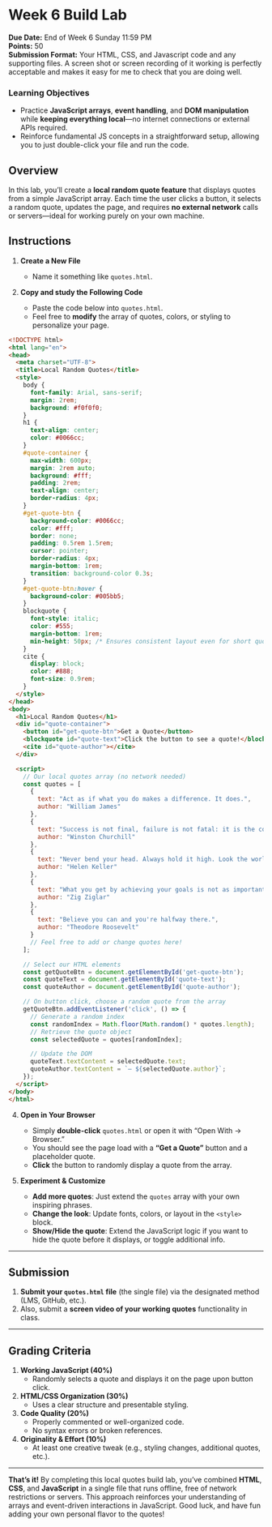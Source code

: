 # Week 6 Build Lab

**Due Date:** End of Week 6 Sunday 11:59 PM  
**Points:** 50  
**Submission Format:** Your HTML, CSS, and Javascript code and any supporting files. A screen shot or screen recording of it working is perfectly acceptable and makes it easy for me to check that you are doing well.


### Learning Objectives
- Practice **JavaScript arrays**, **event handling**, and **DOM manipulation** while **keeping everything local**—no internet connections or external APIs required.  
- Reinforce fundamental JS concepts in a straightforward setup, allowing you to just double-click your file and run the code.


## Overview
In this lab, you’ll create a **local random quote feature** that displays quotes from a simple JavaScript array. Each time the user clicks a button, it selects a random quote, updates the page, and requires **no external network** calls or servers—ideal for working purely on your own machine.


## Instructions

1. **Create a New File**  
   - Name it something like `quotes.html`. 

2. **Copy and study the Following Code**  
   - Paste the code below into `quotes.html`.  
   - Feel free to **modify** the array of quotes, colors, or styling to personalize your page.

```html
<!DOCTYPE html>
<html lang="en">
<head>
  <meta charset="UTF-8">
  <title>Local Random Quotes</title>
  <style>
    body {
      font-family: Arial, sans-serif;
      margin: 2rem;
      background: #f0f0f0;
    }
    h1 {
      text-align: center;
      color: #0066cc;
    }
    #quote-container {
      max-width: 600px;
      margin: 2rem auto;
      background: #fff;
      padding: 2rem;
      text-align: center;
      border-radius: 4px;
    }
    #get-quote-btn {
      background-color: #0066cc;
      color: #fff;
      border: none;
      padding: 0.5rem 1.5rem;
      cursor: pointer;
      border-radius: 4px;
      margin-bottom: 1rem;
      transition: background-color 0.3s;
    }
    #get-quote-btn:hover {
      background-color: #005bb5;
    }
    blockquote {
      font-style: italic;
      color: #555;
      margin-bottom: 1rem;
      min-height: 50px; /* Ensures consistent layout even for short quotes */
    }
    cite {
      display: block;
      color: #888;
      font-size: 0.9rem;
    }
  </style>
</head>
<body>
  <h1>Local Random Quotes</h1>
  <div id="quote-container">
    <button id="get-quote-btn">Get a Quote</button>
    <blockquote id="quote-text">Click the button to see a quote!</blockquote>
    <cite id="quote-author"></cite>
  </div>

  <script>
    // Our local quotes array (no network needed)
    const quotes = [
      {
        text: "Act as if what you do makes a difference. It does.",
        author: "William James"
      },
      {
        text: "Success is not final, failure is not fatal: it is the courage to continue that counts.",
        author: "Winston Churchill"
      },
      {
        text: "Never bend your head. Always hold it high. Look the world straight in the eye.",
        author: "Helen Keller"
      },
      {
        text: "What you get by achieving your goals is not as important as what you become by achieving your goals.",
        author: "Zig Ziglar"
      },
      {
        text: "Believe you can and you're halfway there.",
        author: "Theodore Roosevelt"
      }
      // Feel free to add or change quotes here!
    ];

    // Select our HTML elements
    const getQuoteBtn = document.getElementById('get-quote-btn');
    const quoteText = document.getElementById('quote-text');
    const quoteAuthor = document.getElementById('quote-author');

    // On button click, choose a random quote from the array
    getQuoteBtn.addEventListener('click', () => {
      // Generate a random index
      const randomIndex = Math.floor(Math.random() * quotes.length);
      // Retrieve the quote object
      const selectedQuote = quotes[randomIndex];

      // Update the DOM
      quoteText.textContent = selectedQuote.text;
      quoteAuthor.textContent = `— ${selectedQuote.author}`;
    });
  </script>
</body>
</html>
```

4. **Open in Your Browser**  
   - Simply **double-click** `quotes.html` or open it with “Open With -> Browser.”  
   - You should see the page load with a **“Get a Quote”** button and a placeholder quote.  
   - **Click** the button to randomly display a quote from the array.

5. **Experiment & Customize**  
   - **Add more quotes**: Just extend the `quotes` array with your own inspiring phrases.  
   - **Change the look**: Update fonts, colors, or layout in the `<style>` block.  
   - **Show/Hide the quote**: Extend the JavaScript logic if you want to hide the quote before it displays, or toggle additional info.

---

## Submission
1. **Submit your `quotes.html` file** (the single file) via the designated method (LMS, GitHub, etc.).  
2. Also, submit a **screen video of your working quotes** functionality in class.

---

## Grading Criteria
1. **Working JavaScript (40%)**  
   - Randomly selects a quote and displays it on the page upon button click.  
2. **HTML/CSS Organization (30%)**  
   - Uses a clear structure and presentable styling.  
3. **Code Quality (20%)**  
   - Properly commented or well-organized code.  
   - No syntax errors or broken references.  
4. **Originality & Effort (10%)**  
   - At least one creative tweak (e.g., styling changes, additional quotes, etc.).  

---

**That’s it!** By completing this local quotes build lab, you’ve combined **HTML**, **CSS**, and **JavaScript** in a single file that runs offline, free of network restrictions or servers. This approach reinforces your understanding of arrays and event-driven interactions in JavaScript. Good luck, and have fun adding your own personal flavor to the quotes!
